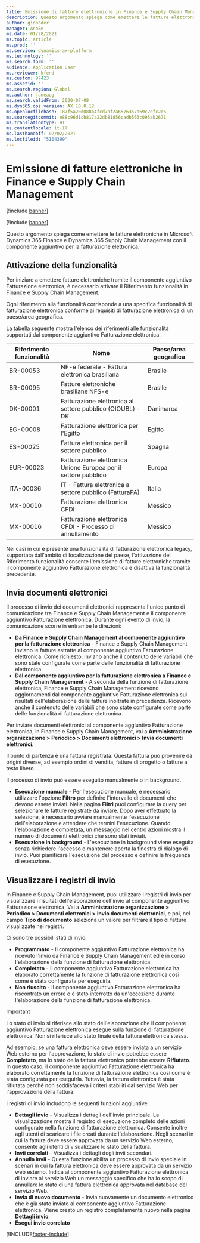 ```yaml
---
title: Emissione di fatture elettroniche in Finance e Supply Chain Management
description: Questo argomento spiega come emettere le fatture elettroniche in Microsoft Dynamics 365 Finance e Dynamics 365 Supply Chain Management con il componente aggiuntivo per la fatturazione elettronica.
author: gionoder
manager: AnnBe
ms.date: 01/28/2021
ms.topic: article
ms.prod: ''
ms.service: dynamics-ax-platform
ms.technology: ''
ms.search.form: ''
audience: Application User
ms.reviewer: kfend
ms.custom: 97423
ms.assetid: ''
ms.search.region: Global
ms.author: janeaug
ms.search.validFrom: 2020-07-08
ms.dyn365.ops.version: AX 10.0.12
ms.openlocfilehash: 187f5a20d088b4fcd7af2a6576357a69c2efc2c6
ms.sourcegitcommit: e88c96d1cb817a22db81856cadb563c095ab2671
ms.translationtype: HT
ms.contentlocale: it-IT
ms.lasthandoff: 02/02/2021
ms.locfileid: "5104399"
---
```

# <a name="issue-electronic-invoices-in-finance-and-supply-chain-management"></a>Emissione di fatture elettroniche in Finance e Supply Chain Management

[!include [banner](../includes/banner.md)]

[!include [banner](../includes/preview-banner.md)]

Questo argomento spiega come emettere le fatture elettroniche in Microsoft Dynamics 365 Finance e Dynamics 365 Supply Chain Management con il componente aggiuntivo per la fatturazione elettronica.


## <a name="feature-activation"></a>Attivazione della funzionalità

Per iniziare a emettere fatture elettroniche tramite il componente aggiuntivo Fatturazione elettronica, è necessario attivare il Riferimento funzionalità in Finance e Supply Chain Management.

Ogni riferimento alla funzionalità corrisponde a una specifica funzionalità di fatturazione elettronica conforme ai requisiti di fatturazione elettronica di un paese/area geografica.

La tabella seguente mostra l'elenco dei riferimenti alle funzionalità supportati dal componente aggiuntivo Fatturazione elettronica.

| Riferimento funzionalità | Nome                                              | Paese/area geografica |
|-------------------|---------------------------------------------------|----------------|
| BR-00053          | NF-e federale - Fattura elettronica brasiliana       | Brasile         |
| BR-00095          | Fatture elettroniche brasiliane NFS-e               | Brasile         |
| DK-00001          | Fatturazione elettronica al settore pubblico (OIOUBL) - DK    | Danimarca        |
| EG-00008          | Fatturazione elettronica per l'Egitto                             | Egitto          |
| ES-00025          | Fattura elettronica per il settore pubblico           | Spagna          |
| EUR-00023         | Fatturazione elettronica Unione Europea per il settore pubblico       | Europa         |
| ITA-00036         | IT - Fattura elettronica a settore pubblico (FatturaPA) | Italia          |
| MX-00010          | Fatturazione elettronica CFDI                                  | Messico         |
| MX-00016          | Fatturazione elettronica CFDI - Processo di annullamento           | Messico         |

Nei casi in cui è presente una funzionalità di fatturazione elettronica legacy, supportata dall'ambito di localizzazione del paese, l'attivazione del Riferimento funzionalità consente l'emissione di fatture elettroniche tramite il componente aggiuntivo Fatturazione elettronica e disattiva la funzionalità precedente.

## <a name="submit-electronic-documents"></a>Invia documenti elettronici

Il processo di invio dei documenti elettronici rappresenta l'unico punto di comunicazione tra Finance e Supply Chain Management e il componente aggiuntivo Fatturazione elettronica. Durante ogni evento di invio, la comunicazione scorre in entrambe le direzioni:

- **Da Finance e Supply Chain Management al componente aggiuntivo per la fatturazione elettronica** - Finance e Supply Chain Management inviano le fatture astratte al componente aggiuntivo Fatturazione elettronica. Come richiesto, inviano anche il contenuto delle variabili che sono state configurate come parte delle funzionalità di fatturazione elettronica.
- **Dal componente aggiuntivo per la fatturazione elettronica a Finance e Supply Chain Management** - A seconda della funzione di fatturazione elettronica, Finance e Supply Chain Management ricevono aggiornamenti dal componente aggiuntivo Fatturazione elettronica sui risultati dell'elaborazione delle fatture inoltrate in precedenza. Ricevono anche il contenuto delle variabili che sono state configurate come parte delle funzionalità di fatturazione elettronica.

Per inviare documenti elettronici al componente aggiuntivo Fatturazione elettronica, in Finance e Supply Chain Management, vai a **Amministrazione organizzazione &gt; Periodico &gt; Documenti elettronici &gt; Invia documenti elettronici**.

Il punto di partenza è una fattura registrata. Questa fattura può provenire da origini diverse, ad esempio ordini di vendita, fatture di progetto o fatture a testo libero.

Il processo di invio può essere eseguito manualmente o in background.

- **Esecuzione manuale** - Per l'esecuzione manuale, è necessario utilizzare l'opzione **Filtro** per definire l'intervallo di documenti che devono essere inviati. Nella pagina **Filtri** puoi configurare la query per selezionare le fatture registrate da inviare. Dopo aver effettuato la selezione, è necessario avviare manualmente l'esecuzione dell'elaborazione e attendere che termini l'esecuzione. Quando l'elaborazione è completata, un messaggio nel centro azioni mostra il numero di documenti elettronici che sono stati inviati.
- **Esecuzione in background** - L'esecuzione in background viene eseguita senza richiedere l'accesso o mantenere aperta la finestra di dialogo di invio. Puoi pianificare l'esecuzione del processo e definire la frequenza di esecuzione.

## <a name="view-the-submission-logs"></a>Visualizzare i registri di invio

In Finance e Supply Chain Management, puoi utilizzare i registri di invio per visualizzare i risultati dell'elaborazione dell'invio al componente aggiuntivo Fatturazione elettronica. Vai a **Amministrazione organizzazione &gt; Periodico &gt; Documenti elettronici &gt; Invio documenti elettronici**, e poi, nel campo **Tipo di documento** seleziona un valore per filtrare il tipo di fatture visualizzate nei registri.

Ci sono tre possibili stati di invio:

- **Programmato** - Il componente aggiuntivo Fatturazione elettronica ha ricevuto l'invio da Finance e Supply Chain Management ed è in corso l'elaborazione della funzione di fatturazione elettronica.
- **Completato** - Il componente aggiuntivo Fatturazione elettronica ha elaborato correttamente la funzione di fatturazione elettronica così come è stata configurata per eseguirla.
- **Non riuscito** - Il componente aggiuntivo Fatturazione elettronica ha riscontrato un errore o è stato interrotto da un'eccezione durante l'elaborazione della funzione di fatturazione elettronica.

> [!IMPORTANT]
> Lo stato di invio si riferisce allo stato dell'elaborazione che il componente aggiuntivo Fatturazione elettronica esegue sulla funzione di fatturazione elettronica. Non si riferisce allo stato finale della fattura elettronica stessa.
>
> Ad esempio, se una fattura elettronica deve essere inviata a un servizio Web esterno per l'approvazione, lo stato di invio potrebbe essere **Completato**, ma lo stato della fattura elettronica potrebbe essere **Rifiutato**. In questo caso, il componente aggiuntivo Fatturazione elettronica ha elaborato correttamente la funzione di fatturazione elettronica così come è stata configurata per eseguirla. Tuttavia, la fattura elettronica è stata rifiutata perché non soddisfaceva i criteri stabiliti dal servizio Web per l'approvazione della fattura.

I registri di invio includono le seguenti funzioni aggiuntive:

- **Dettagli invio** - Visualizza i dettagli dell'invio principale. La visualizzazione mostra il registro di esecuzione completo delle azioni configurate nella funzione di fatturazione elettronica. Consente inoltre agli utenti di scaricare i file creati durante l'elaborazione. Negli scenari in cui la fattura deve essere approvata da un servizio Web esterno, consente agli utenti di visualizzare lo stato della fattura.
- **Invii correlati** - Visualizza i dettagli degli invii secondari.
- **Annulla invii** - Questa funzione abilita un processo di invio speciale in scenari in cui la fattura elettronica deve essere approvata da un servizio web esterno. Indica al componente aggiuntivo Fatturazione elettronica di inviare al servizio Web un messaggio specifico che ha lo scopo di annullare lo stato di una fattura elettronica approvata nel database del servizio Web.
- **Invia di nuovo documento** - Invia nuovamente un documento elettronico che è già stato inviato al componente aggiuntivo Fatturazione elettronica. Viene creato un registro completamente nuovo nella pagina **Dettagli invio**.
- **Esegui invio correlato**


[!INCLUDE[footer-include](../../includes/footer-banner.md)]